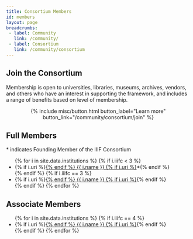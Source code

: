 ```yaml
---
title: Consortium Members
id: members
layout: page
breadcrumbs:
 - label: Community
   link: /community/
 - label: Consortium
   link: /community/consortium
---
```


## Join the Consortium
Membership is open to universities, libraries, museums, archives, vendors, and others who have an interest in supporting the framework, and includes a range of benefits based on level of membership.
<br>
<center>{% include misc/button.html button_label="Learn more" button_link="/community/consortium/join" %}</center>


## Full Members

\* indicates Founding Member of the IIIF Consortium
<ul>
  {% for i in site.data.institutions %}
    {% if i.iiifc < 3 %}
   <li>
      {% if i.uri %}<a href="{{ i.uri }}">{% endif %}
        {{ i.name }}
      {% if i.uri %}</a>*{% endif %}
  </li>{% endif %}
    {% if i.iiifc == 3 %}
   <li>
      {% if i.uri %}<a href="{{ i.uri }}">{% endif %}
        {{ i.name }}
      {% if i.uri %}</a>{% endif %}
  </li>{% endif %}
  {% endfor %}
</ul>


## Associate Members

<ul>
{% for i in site.data.institutions %}
    {% if i.iiifc == 4 %}
  <li>
      {% if i.uri %}<a href="{{ i.uri }}">{% endif %}
        {{ i.name }}
      {% if i.uri %}</a>{% endif %}
  </li>
    {% endif %}
{% endfor %}
</ul>
